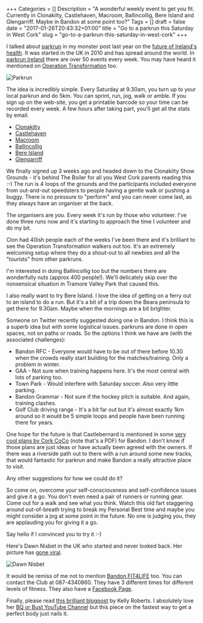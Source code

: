 +++
Categories = []
Description = "A wonderful weekly event to get you fit. Currently in Clonakilty, Castlehaven, Macroom, Ballincollig, Bere Island and Glengarriff. Maybe in Bandon at some point too?"
Tags = []
draft = false
date = "2017-01-26T20:43:32+01:00"
title = "Go to a parkrun this Saturday in West Cork"
slug = "go-to-a-parkrun-this-saturday-in-west-cork"
+++

I talked about [parkrun](http://www.parkrun.com/) in my monster post last year on the [future of Ireland's health](http://conoroneill.com/2016/09/21/greenways-byways-hedgerows-tourism-and-the-future-of-irelands-health/). It was started in the UK in 2010 and has spread around the world. In [parkrun Ireland](https://www.parkrun.ie/) there are over 50 events every week. You may have heard it mentioned on [Operation Transformation](https://ot.rte.ie/) too.

![Parkrun](http://conoroneill.com.s3.amazonaws.com/wp-content/uploads/2017/01/parkrun.jpg)

The idea is incredibly simple. Every Saturday at 9.30am, you turn up to your local parkrun and do 5km. You can sprint, run, jog, walk or amble. If you sign up on the web-site, you get a printable barcode so your time can be recorded every week. A few hours after taking part, you'll get all the stats by email.

* [Clonakilty](http://www.parkrun.ie/clonakilty/)
* [Castlehaven](http://www.parkrun.ie/castlehaven/)
* [Macroom](http://www.parkrun.ie/castledemense/)
* [Ballincollig](http://www.parkrun.ie/ballincollig/)
* [Bere Island](http://www.parkrun.ie/bereisland/)
* [Glengarriff](http://www.parkrun.ie/glengarriff/)

We finally signed up 3 weeks ago and headed down to the Clonakilty Show Grounds - it's behind The Boiler for all you West Cork parents reading this :-) The run is 4 loops of the grounds and the participants included everyone from out-and-out speedsters to people having a gentle walk or pushing a buggy. There is no pressure to "perform" and you can never come last, as they always have an organiser at the back.

The organisers are *you*. Every week it's run by those who volunteer. I've done three runs now and it's starting to approach the time I volunteer and do my bit.

Clon had 40ish people each of the weeks I've been there and it's brilliant to see the Operation Transformation walkers out too. It's an extremely welcoming setup where they do a shout-out to all newbies and all the "tourists" from other parkruns.

I'm interested in doing Ballincollig too but the numbers there are wonderfully nuts (approx 400 people!). We'll delicately skip over the nonsensical situation in Tramore Valley Park that caused this.

I also really want to try Bere Island. I love the idea of getting on a ferry out to an island to do a run. But it's a bit of a trip down the Beara peninsula to get there for 9.30am. Maybe when the mornings are a bit brighter.

Someone on Twitter recently suggested doing one in Bandon. I think this is a superb idea but with some logistical issues. parkruns are done in open spaces, not on paths or roads. So the options I think we have are (with the associated challenges):

* Bandon RFC - Everyone would have to be out of there before 10.30 when the crowds really start building for the matches/training. Only a problem in winter.
* GAA - Not sure when training happens here. It's the most central with lots of parking too.
* Town Park - Would interfere with Saturday soccer. Also very little parking.
* Bandon Grammar - Not sure if the hockey pitch is suitable. And again, training clashes.
* Golf Club driving range - It's a bit far out but it's almost exactly 1km around so it would be 5 simple loops and people have been running there for years.

One hope for the future is that Castlebernard is mentioned in some [very cool plans by Cork CoCo](http://corklocalareaplans.com/wp-content/uploads/2016/11/Draft-Bandon-Kinsale-MD-LAP.pdf) (note that's a PDF) for Bandon. I don't know if those plans are just ideas or have actually been agreed with the owners. If there was a riverside path out to there with a run around some new tracks, that would fantastic for parkrun and make Bandon a really attractive place to visit.

Any other suggestions for how we could do it?

So come on, overcome your self-consciousness and self-confidence issues and give it a go. You don't even need a pair of runners or running gear. Come out for a walk and see what you think. Watch this old fart staggering around out-of-breath trying to break my Personal Best time and maybe you might consider a jog at some point in the future. No one is judging you, they are applauding you for giving it a go.

Say hello if I convinced you to try it :-)

Here's Dawn Nisbet in the UK who started and never looked back. Her picture has [gone viral](http://www.bbc.com/news/uk-england-manchester-38731822).

![Dawn Nisbet](http://conoroneill.com.s3.amazonaws.com/wp-content/uploads/2017/01/dawn_nisbet.jpg)

It would be remiss of me not to mention [Bandon FIT4LIFE](http://www.bandonac.org/wordpress/?page_id=573) too. You can contact the Club at 087-4340860. They have 3 different times for different levels of fitness. They also have a [Facebook Page](https://www.facebook.com/groups/1650142431918861/).

Finally, please read [this brilliant blogpost](http://www.runselfierepeat.com/blog/the-fastest-way-to-get-a-perfect-body) by Kelly Roberts. I absolutely love her [BQ or Bust YouTube Channel](https://www.youtube.com/channel/UCAMukAUAEGn0Ij1N195BuGw/videos) but this piece on the fastest way to get a perfect body just nails it.
